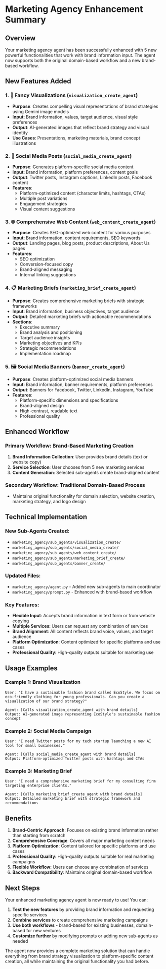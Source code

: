 # Marketing Agency Enhancement Summary

## Overview
Your marketing agency agent has been successfully enhanced with 5 new powerful functionalities that work with brand information input. The agent now supports both the original domain-based workflow and a new brand-based workflow.

## New Features Added

### 1. 🎨 Fancy Visualizations (`visualization_create_agent`)
- **Purpose**: Creates compelling visual representations of brand strategies using Gemini image models
- **Input**: Brand information, values, target audience, visual style preferences
- **Output**: AI-generated images that reflect brand strategy and visual identity
- **Use Cases**: Presentations, marketing materials, brand concept illustrations

### 2. 📱 Social Media Posts (`social_media_create_agent`)
- **Purpose**: Generates platform-specific social media content
- **Input**: Brand information, platform preferences, content goals
- **Output**: Twitter posts, Instagram captions, LinkedIn posts, Facebook content
- **Features**: 
  - Platform-optimized content (character limits, hashtags, CTAs)
  - Multiple post variations
  - Engagement strategies
  - Visual content suggestions

### 3. 🌐 Comprehensive Web Content (`web_content_create_agent`)
- **Purpose**: Creates SEO-optimized web content for various purposes
- **Input**: Brand information, content requirements, SEO keywords
- **Output**: Landing pages, blog posts, product descriptions, About Us pages
- **Features**:
  - SEO optimization
  - Conversion-focused copy
  - Brand-aligned messaging
  - Internal linking suggestions

### 4. 📋 Marketing Briefs (`marketing_brief_create_agent`)
- **Purpose**: Creates comprehensive marketing briefs with strategic frameworks
- **Input**: Brand information, business objectives, target audience
- **Output**: Detailed marketing briefs with actionable recommendations
- **Sections**:
  - Executive summary
  - Brand analysis and positioning
  - Target audience insights
  - Marketing objectives and KPIs
  - Strategic recommendations
  - Implementation roadmap

### 5. 🖼️ Social Media Banners (`banner_create_agent`)
- **Purpose**: Creates platform-optimized social media banners
- **Input**: Brand information, banner requirements, platform preferences
- **Output**: Banners for Facebook, Twitter, LinkedIn, Instagram, YouTube
- **Features**:
  - Platform-specific dimensions and specifications
  - Brand-aligned design
  - High-contrast, readable text
  - Professional quality

## Enhanced Workflow

### Primary Workflow: Brand-Based Marketing Creation
1. **Brand Information Collection**: User provides brand details (text or website copy)
2. **Service Selection**: User chooses from 5 new marketing services
3. **Content Generation**: Selected sub-agents create brand-aligned content

### Secondary Workflow: Traditional Domain-Based Process
- Maintains original functionality for domain selection, website creation, marketing strategy, and logo design

## Technical Implementation

### New Sub-Agents Created:
- `marketing_agency/sub_agents/visualization_create/`
- `marketing_agency/sub_agents/social_media_create/`
- `marketing_agency/sub_agents/web_content_create/`
- `marketing_agency/sub_agents/marketing_brief_create/`
- `marketing_agency/sub_agents/banner_create/`

### Updated Files:
- `marketing_agency/agent.py` - Added new sub-agents to main coordinator
- `marketing_agency/prompt.py` - Enhanced with brand-based workflow

### Key Features:
- **Flexible Input**: Accepts brand information in text form or from website copying
- **Multiple Services**: Users can request any combination of services
- **Brand Alignment**: All content reflects brand voice, values, and target audience
- **Platform Optimization**: Content optimized for specific platforms and use cases
- **Professional Quality**: High-quality outputs suitable for marketing use

## Usage Examples

### Example 1: Brand Visualization
```
User: "I have a sustainable fashion brand called EcoStyle. We focus on eco-friendly clothing for young professionals. Can you create a visualization of our brand strategy?"

Agent: [Calls visualization_create_agent with brand details]
Output: AI-generated image representing EcoStyle's sustainable fashion concept
```

### Example 2: Social Media Campaign
```
User: "I need Twitter posts for my tech startup launching a new AI tool for small businesses."

Agent: [Calls social_media_create_agent with brand details]
Output: Platform-optimized Twitter posts with hashtags and CTAs
```

### Example 3: Marketing Brief
```
User: "I need a comprehensive marketing brief for my consulting firm targeting enterprise clients."

Agent: [Calls marketing_brief_create_agent with brand details]
Output: Detailed marketing brief with strategic framework and recommendations
```

## Benefits

1. **Brand-Centric Approach**: Focuses on existing brand information rather than starting from scratch
2. **Comprehensive Coverage**: Covers all major marketing content needs
3. **Platform Optimization**: Content tailored for specific platforms and use cases
4. **Professional Quality**: High-quality outputs suitable for real marketing campaigns
5. **Flexible Workflow**: Users can choose any combination of services
6. **Backward Compatibility**: Maintains original domain-based workflow

## Next Steps

Your enhanced marketing agency agent is now ready to use! You can:

1. **Test the new features** by providing brand information and requesting specific services
2. **Combine services** to create comprehensive marketing campaigns
3. **Use both workflows** - brand-based for existing businesses, domain-based for new ventures
4. **Customize further** by modifying prompts or adding new sub-agents as needed

The agent now provides a complete marketing solution that can handle everything from brand strategy visualization to platform-specific content creation, all while maintaining the original functionality you had before.
